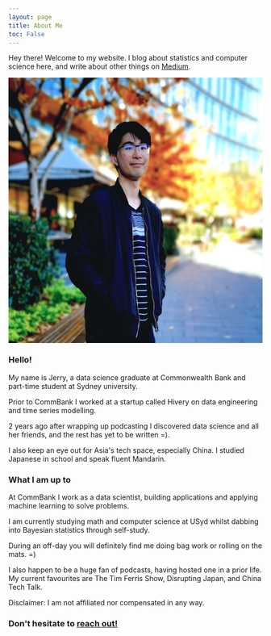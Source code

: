 ```yaml
---
layout: page
title: About Me
toc: False
---
```


<p class="message">
  Hey there! Welcome to my website. I blog about statistics and computer science here, and write about other things on <a href="https://medium.com/@jerry_ye_xu">Medium</a>.
</p>

<!-- <p align="center">
	<img src="/public/dp.jpg" width="250" height="250" alt="Profile Picture" align="center" style="position:relative;display:block;border-radius:90%;border-style:solid;border-color:black;border-width: 2.5px;">
</p> -->

<p align="center">
	<img src="/public/about_page_dp_crop2.jpg" width="607" height="526" alt="Profile Picture" align="center" style="position:relative;display:block;">
</p>

### Hello!

My name is Jerry, a data science graduate at Commonwealth Bank and part-time student at Sydney university.

Prior to CommBank I worked at a startup called Hivery on data engineering and time series modelling. 

2 years ago after wrapping up podcasting I discovered data science and all her friends, and the rest has yet to be written =). 

I also keep an eye out for Asia's tech space, especially China. I studied Japanese in school and speak fluent Mandarin.

### What I am up to

At CommBank I work as a data scientist, building applications and applying machine learning to solve problems. 

I am currently studying math and computer science at USyd whilst dabbing into Bayesian statistics through self-study.

During an off-day you will definitely find me doing bag work or rolling on the mats. =) 

I also happen to be a huge fan of podcasts, having hosted one in a prior life. My current favourites are The Tim Ferris Show, Disrupting Japan, and China Tech Talk. 

Disclaimer: I am not affiliated nor compensated in any way. 

<h3 class="no_toc">Don't hesitate to <a href="mailto:jerryxu2500@gmail.com">reach out!</a></h3>